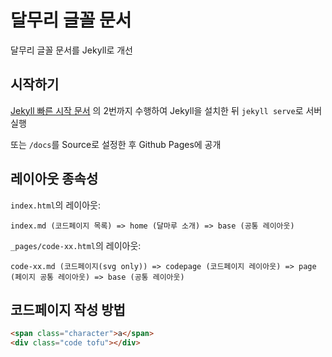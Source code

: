 달무리 글꼴 문서
===

달무리 글꼴 문서를 Jekyll로 개선

## 시작하기

[Jekyll 빠른 시작 문서](https://jekyllrb-ko.github.io/docs/) 의 2번까지 수행하여 Jekyll을 설치한 뒤 ``jekyll serve``로 서버 실행

또는 `/docs`를 Source로 설정한 후 Github Pages에 공개

## 레이아웃 종속성

`index.html`의 레이아웃:
```
index.md (코드페이지 목록) => home (달마루 소개) => base (공통 레이아웃)
```

`_pages/code-xx.html`의 레이아웃:
```
code-xx.md (코드페이지(svg only)) => codepage (코드페이지 레이아웃) => page (페이지 공통 레이아웃) => base (공통 레이아웃)
```

## 코드페이지 작성 방법

```html
<span class="character">a</span>
<div class="code tofu"></div>
```